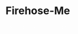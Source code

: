 # Firehose-Me
Firehose Pre-work Challenge 1
<html>
	<head>
		<style>
			body
			{
				background: url('guitar_background5.jpg')
				no-repeat center center fixed; 
  					-webkit-background-size: cover;
			  		-moz-background-size: cover;
			  		-o-background-size: cover;
			  		background-size: cover;
			}

			h1 
			{
				color: white;
				font-family: 'Courier New', Courier;
				font-weight: 100;
				font-size: 70px;
				margin: 0px;
			}

			p 
			{
				color: white;
				font-family: 'MS', MS Gothic;
				font-weight: 100;
			}

			.box 
			{
				background-color: rgba(0,0,100,0.25);
				padding: 20px;
				width: 400px;
				margin: 100px auto;
				text-align: center;
			}
		</style>
	</head>

	<body>
		<div class="box"> 
			<h1>Gunjan Patel</h1>
			<p>
				<i>Engineer</i>
			</p>

			<p>
				Technical Designer & Engineer at American Standard Brands. CAD tool of choice is Creo (formerly Pro Engineer). Graduate from Rutgers Univerty School of Engineering.  Lives for music, sports and film.
			</p>

			<br />
			<br />

			<a href="https://www.facebook.com/profile.php?id=8844205">
					<img src="facebook.png" hspace=10 />
			</a>

			<a href="https://www.linkedin.com/pub/gunjan-patel/21/aa8/30b">
				<img src="linkedin.png" hspace=10 />
			</a>
		</div>	

	</body>


</html>
